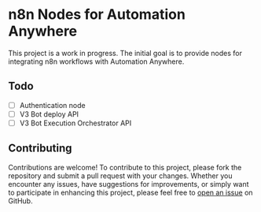 # n8n Nodes for Automation Anywhere

This project is a work in progress. The initial goal is to provide nodes for integrating n8n workflows with Automation Anywhere.

## Todo
- [ ] Authentication node
- [ ] V3 Bot deploy API
- [ ] V3 Bot Execution Orchestrator API

## Contributing
Contributions are welcome! To contribute to this project, please fork the repository and submit a pull request with your changes. Whether you encounter any issues, have suggestions for improvements, or simply want to participate in enhancing this project, please feel free to [open an issue](https://github.com/Luan7805/n8n-nodes-automation-anywhere/issues) on GitHub.

